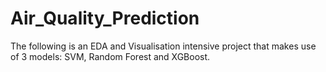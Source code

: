 # Air_Quality_Prediction
The following is an EDA and Visualisation intensive project that makes use of 3 models: SVM, Random Forest and XGBoost.

